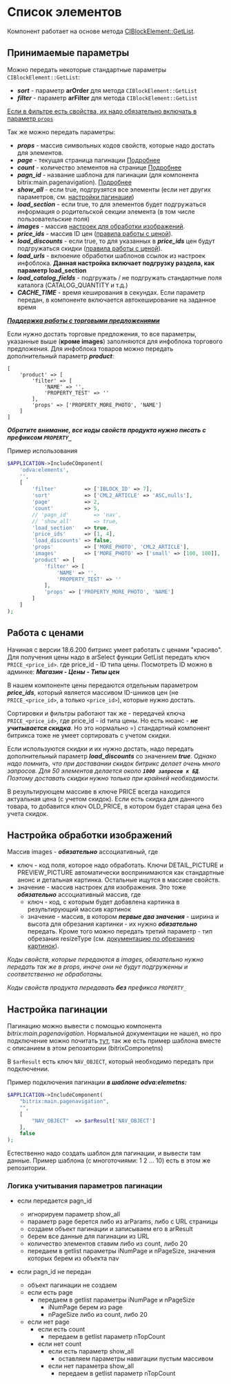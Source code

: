 # Список элементов

Компонент работает на основе метода [CIBlockElement::GetList](https://dev.1c-bitrix.ru/api_help/iblock/classes/ciblockelement/getlist.php).


## Принимаемые параметры

Можно передать некоторые стандартные параметры ```CIBlockElement::GetList```:

- ***sort***   - параметр **arOrder** для метода ```CIBlockElement::GetList```
- ***filter*** - параметр **arFilter** для метода ```CIBlockElement::GetList```

<ins>Если в фильтре есть свойства, их надо обязательно включать в параметр ```props```</ins>

Так же можно передать параметры:

- ***props***               - массив символьных кодов свойств, которые надо достать для элементов.
- ***page***                - текущая страница пагинации [Подробнее](#настройка-пагинации)
- ***count***               - количество элементов на странице [Подробнее](#настройка-пагинации)
- ***pagn_id***             - название шаблона для пагинации (для компонента bitrix:main.pagenavigation). [Подробнее](#настройка-пагинации)
- ***show_all***            - если true, подгрузятся все элементы (если нет других параметров, см. [настройки пагинации](#настройка-пагинации))
- ***load_section***        - если true, то для элементов будет подгружаться информация о родительской секции элемента (в том числе пользовательские поля)
- ***images***              - массив [настроек для обработки изображений](#настройка-обработки-изображений).
- ***price_ids***           - массив ID цен ([правила работы с ценой](#работа-с-ценами)).
- ***load_discounts***      - если true, то для указанных в ***price_ids*** цен будут подгружаться скидки ([правила работы с ценой](#работа-с-ценами)).
- ***load_urls***           - вклюение обработки шаблонов ссылок из настроек инфоблока. **Данная настройка включает подгрузку раздела, как параметр load_section**
- ***load_catalog_fields*** - подгружать / не подгружать стандартные поля каталога (CATALOG_QUANTITY и т.д.)
- ***CACHE_TIME***          - время кеширования в секундах. Если параметр передан, в компоненте включается автокеширование на заданное время

<ins>***Поддержка работы с торговыми предложениями***</ins>

Если нужно достать торговые предложения, то все параметры, указанные выше (**кроме images**) заполняются для инфоблока торгового предложения.
Для инфоблока товаров можно передать дополнительный параметр ***product***:

```
[
	'product' => [
		'filter' => [
			'NAME' => '',
			'PROPERTY_TEST' => ''
		],
		'props' => ['PROPERTY_MORE_PHOTO', 'NAME']
	]
]
```

***Обратите внимание, все коды свойств продукта нужно писать с префиксом ```PROPERTY_```***

Пример использования
```php
$APPLICATION->IncludeCOmponent(
	'odva:elements',
	'',
	[
		'filter'         => ['IBLOCK_ID' => 7],
		'sort'           => ['CML2_ARTICLE' => 'ASC,nulls'],
		'page'           => 2,
		'count'          => 5,
		// 'pagn_id'        => 'nav',
		// 'show_all'       => true,
		'load_section'   => true,
		'price_ids'      => [1, 4],
		'load_discounts' => false,
		'props'          => ['MORE_PHOTO', 'CML2_ARTICLE'],
		'images'         => ['MORE_PHOTO' => ['small' => [100, 100]], 'PREVIEW_PICTURE' => ['small' => [100, 100]]],
		'product' => [
			'filter' => [
				'NAME' => '',
				'PROPERTY_TEST' => ''
			],
			'props' => ['PROPERTY_MORE_PHOTO', 'NAME']
		]
	]
);
```


## Работа с ценами

Начиная с версии 18.6.200 битрикс умеет работать с ценами "красиво". Для получения цены надо в arSelect функции GetList передать ключ ```PRICE_<price_id>```. где price_id - ID типа цены. Посмотреть ID можно в админке: ***Магазин - Цены - Типы цен***

В нашем компоненте цены передаются отдельным параметром ***price_ids***, который является массивом ID-шников цен (не ```PRICE_<price_id>```, а только ```<price_id>```), которые нужно достать.

Сортировки и фильтры работают так же - передачей ключа ```PRICE_<price_id>```, где price_id - id типа цены. Но есть нюанс - ***не учитывается скидка***. Но это нормально =) стандартный компонент битрикса тоже не умеет сортировать с учетом скидки.

Если используются скидки и их нужно достать, надо передать дополнительный параметр ***load_discounts*** со значением ***true***.
*Однако надо помнить, что при доставании скидок битрикс делает очень много запросов. Для 50 элементов делается около **```1000 запросов к БД```**. Поэтому доставать скидки нужно только при крайней необходимости.*

В результирующем массиве в ключе PRICE всегда находится актуальная цена (с учетом скидок). Если есть скидка для данного товара, то добавится ключ OLD_PRICE, в котором будет старая цена без учета скидок.


## Настройка обработки изображений

Массив images - ***обязательно*** ассоциативный, где

- ключ - код поля, которое надо обработать. Ключи DETAIL_PICTURE и PREVIEW_PICTURE автоматически воспринимаются как стандартные анонс
и детальная картинка. Остальные ищутся в массиве свойств.
- значение - массив настроек для изображения. Это тоже ***обязательно*** ассоциативный массив, где
	- ключ - код, с которым будет добавлена картинка в результирующий массив картинок
	- значение - массив, в котором ***первые два значения*** - ширина и высота для обрезания картинки - их нужно ***обязательно*** передать.
	Кроме того можно передать третий параметр - тип обрезания resizeType
	(см. [документацию по обрезанию картинок](https://dev.1c-bitrix.ru/api_help/main/reference/cfile/resizeimageget.php)).

*Коды свойств, которые передаются в images, *обязательно* нужно передать так же в *props*, иначе они не будут подгруженны и соответственно не обработаны.*

*Коды свойств продукта передавать **без** префикса ```PROPERTY_```*


## Настройка пагинации

Пагинацию можно вывести с помощью компонента *bitrix:main.pagenavigation*. Нормальной документации не нашел, но про подключение можно почитать
[тут](https://dev.1c-bitrix.ru/learning/course/index.php?COURSE_ID=43&LESSON_ID=2741&LESSON_PATH=3913.5062.5748.2741),
так же есть пример шаблона вместе с описанием в этом репозитории (bitrixComponetns)

В ```$arResult``` есть ключ ```NAV_OBJECT```, который необходимо передать при подключении.

Пример подключения пагинации ***в шаблоне odva:elemetns:***

```php
$APPLICATION->IncludeComponent(
	"bitrix:main.pagenavigation",
	"",
	[
		"NAV_OBJECT"  => $arResult['NAV_OBJECT']
	],
	false
);
```

Естественно надо создать шаблон для пагинации, и вывести там данные. Пример шаблона (с многоточиями: 1 2 ... 10) есть в этом же репозитории.

### Логика учитывания параметров пагинации

- если передается pagn_id
	- игнорируем параметр show_all
	- параметр page берется либо из arParams, либо с URL страницы
	- создаем объект пагинации и записываем его в arResult
	- берем все данные для пагинации из URL
	- количество элементов ставим либо из count, либо 20
	- передаем в getlist параметры iNumPage и nPageSize, значения которых берем из объекта nav

- если pagn_id не передан
	- объект пагинации не создаем
	- если есть page
		- передаем в getlist параметры iNumPage и nPageSize
			- iNumPage берем из page
			- nPageSize либо из count, либо 20
	- если нет page
		- если есть count
			- передаем в getlist параметр nTopCount
		- если нет count
			- если есть параметр show_all
				- оставляем параметры навигации пустым массивом
			- если нет параметра show_all
				- передаем в getlist параметр nTopCount
